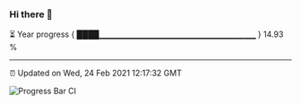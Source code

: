 ### Hi there 👋

⏳ Year progress { ████▁▁▁▁▁▁▁▁▁▁▁▁▁▁▁▁▁▁▁▁▁▁▁▁▁▁ } 14.93 %

---

⏰ Updated on Wed, 24 Feb 2021 12:17:32 GMT

![Progress Bar CI](https://github.com/liununu/liununu/workflows/Progress%20Bar%20CI/badge.svg)
